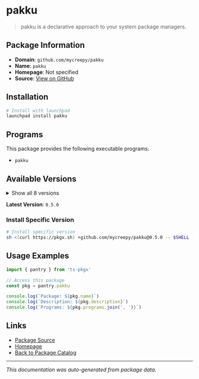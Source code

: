 # pakku

> pakku is a declarative approach to your system package managers.

## Package Information

- **Domain**: `github.com/mycreepy/pakku`
- **Name**: `pakku`
- **Homepage**: Not specified
- **Source**: [View on GitHub](https://github.com/pkgxdev/pantry/tree/main/projects/github.com/mycreepy/pakku/package.yml)

## Installation

```bash
# Install with launchpad
launchpad install pakku
```

## Programs

This package provides the following executable programs:

- `pakku`

## Available Versions

<details>
<summary>Show all 8 versions</summary>

- `0.5.0`, `0.4.2`, `0.4.1`, `0.4.0`, `0.3.1`
- `0.3.0`, `0.2.0`, `0.1.0`

</details>

**Latest Version**: `0.5.0`

### Install Specific Version

```bash
# Install specific version
sh <(curl https://pkgx.sh) +github.com/mycreepy/pakku@0.5.0 -- $SHELL -i
```

## Usage Examples

```typescript
import { pantry } from 'ts-pkgx'

// Access this package
const pkg = pantry.pakku

console.log(`Package: ${pkg.name}`)
console.log(`Description: ${pkg.description}`)
console.log(`Programs: ${pkg.programs.join(', ')}`)
```

## Links

- [Package Source](https://github.com/pkgxdev/pantry/tree/main/projects/github.com/mycreepy/pakku/package.yml)
- [Homepage](#)
- [Back to Package Catalog](../package-catalog.md)

---

*This documentation was auto-generated from package data.*
